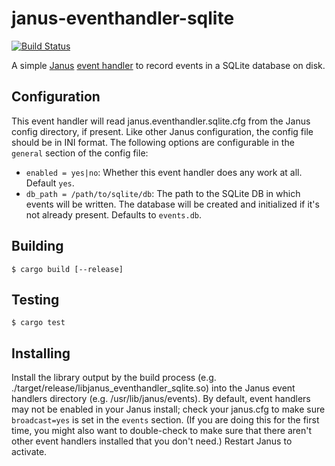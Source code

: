 # janus-eventhandler-sqlite

[![Build Status](https://travis-ci.org/mozilla/janus-eventhandler-sqlite.svg?branch=master)](https://travis-ci.org/mozilla/janus-eventhandler-sqlite)

A simple [Janus](https://janus.conf.meetecho.com/) [event handler](https://janus.conf.meetecho.com/docs/group__eventhandlerapi.html) to record events in a SQLite database on disk.

## Configuration

This event handler will read janus.eventhandler.sqlite.cfg from the Janus config directory, if present. Like other Janus configuration, the config file should be in INI format. The following options are configurable in the `general` section of the config file:

- `enabled = yes|no`: Whether this event handler does any work at all. Default `yes`.
- `db_path = /path/to/sqlite/db`: The path to the SQLite DB in which events will be written. The database will be created and initialized if it's not already present. Defaults to `events.db`.

## Building

```
$ cargo build [--release]
```

## Testing

```
$ cargo test
```

## Installing

Install the library output by the build process (e.g. ./target/release/libjanus_eventhandler_sqlite.so) into the Janus event handlers
directory (e.g. /usr/lib/janus/events). By default, event handlers may not be enabled in your Janus install; check your janus.cfg to make sure `broadcast=yes` is set in the `events` section. (If you are doing this for the first time, you might also want to double-check to make sure that there aren't other event handlers installed that you don't need.) Restart Janus to activate.
